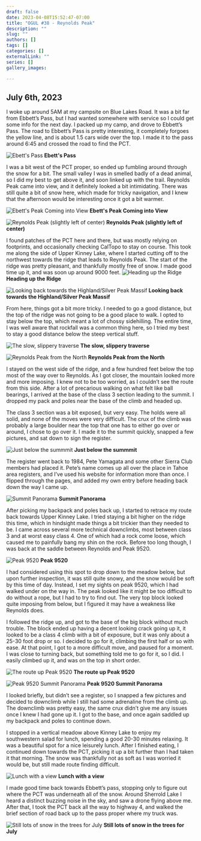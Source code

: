 ```yaml
---
draft: false
date: 2023-04-08T15:52:47-07:00
title: "OGUL #38 - Reynolds Peak"
description: ""
slug: ""
authors: []
tags: []
categories: []
externalLink: ""
series: []
gallery_images:

---
```

## July 6th, 2023

I woke up around 5AM at my campsite on Blue Lakes Road. It was a bit far from Ebbett’s Pass, but I had wanted somewhere with service so I could get some info for the next day. I packed up my camp, and drove to Ebbett’s Pass. The road to Ebbett’s Pass is pretty interesting, it completely forgoes the yellow line, and is about 1.5 cars wide over the top. I made it to the pass around 6:45 and crossed the road to find the PCT. 

![Ebett's Pass](https://s3.us-west-1.wasabisys.com/web-assets/reynolds-7-6-23/PXL_20230706_135906343.jpg?classes=shadow)
**Ebett's Pass**

I was a bit west of the PCT proper, so ended up fumbling around through the snow for a bit. The small valley I was in smelled badly of a dead animal, so I did my best to get above it, and soon linked up with the trail. Reynolds Peak came into view, and it definitely looked a bit intimidating. There was still quite a bit of snow here, which made for tricky navigation, and I knew that the afternoon would be interesting once it got a bit warmer. 

![Ebett's Peak Coming into View](https://s3.us-west-1.wasabisys.com/web-assets/reynolds-7-6-23/PXL_20230706_140624321.jpg?classes=shadow)
**Ebett's Peak Coming into View**

![Reynolds Peak (slightly left of center)](https://s3.us-west-1.wasabisys.com/web-assets/reynolds-7-6-23/PXL_20230706_141428532.jpg?classes=shadow)
**Reynolds Peak (slightly left of center)**

I found patches of the PCT here and there, but was mostly relying on footprints, and occasionally checking CalTopo to stay on course. This took me along the side of Upper Kinney Lake, where I started cutting off to the northwest towards the ridge that leads to Reynolds Peak. The start of the ridge was pretty pleasant, and thankfully mostly free of snow. I made good time up it, and was soon up around 9000 feet. 
![Heading up the Ridge](https://s3.us-west-1.wasabisys.com/web-assets/reynolds-7-6-23/PXL_20230706_152646056.jpg?classes=shadow)
**Heading up the Ridge**

![Looking back towards the Highland/Silver Peak Massif](https://s3.us-west-1.wasabisys.com/web-assets/reynolds-7-6-23/PXL_20230706_152738290.jpg?classes=shadow)
**Looking back towards the Highland/Silver Peak Massif**

From here, things got a bit more tricky. I needed to go a good distance, but the top of the ridge was not going to be a good place to walk. I opted to stay below the top, which meant a lot of chossy sidehilling. The entire time, I was well aware that rockfall was a common thing here, so I tried my best to stay a good distance below the steep vertical stuff.

![The slow, slippery traverse](https://s3.us-west-1.wasabisys.com/web-assets/reynolds-7-6-23/PXL_20230706_153835657.jpg?classes=shadow)
**The slow, slippery traverse**

![Reynolds Peak from the North](https://s3.us-west-1.wasabisys.com/web-assets/reynolds-7-6-23/PXL_20230706_165059444.jpg?classes=shadow)
**Reynolds Peak from the North**

I stayed on the west side of the ridge, and a few hundred feet below the top most of the way over to Reynolds. As I got closer, the mountain looked more and more imposing. I knew not to be too worried, as I couldn’t see the route from this side. After a lot of precarious walking on what felt like ball bearings, I arrived at the base of the class 3 section leading to the summit. I dropped my pack and poles near the base of the climb and headed up.

The class 3 section was a bit exposed, but very easy. The holds were all solid, and none of the moves were very difficult. The crux of the climb was probably a large boulder near the top that one has to either go over or around, I chose to go over it. I made it to the summit quickly, snapped a few pictures, and sat down to sign the register. 

![Just below the summmit](https://s3.us-west-1.wasabisys.com/web-assets/reynolds-7-6-23/PXL_20230706_170640776.jpg?classes=shadow)
**Just below the summmit**

The register went back to 1984, Pete Yamagata and some other Sierra Club members had placed it. Pete’s name comes up all over the place in Tahoe area registers, and I’ve used his website for information more than once.  I flipped through the pages, and added my own entry before heading back down the way I came up. 

![Summit Panorama](https://s3.us-west-1.wasabisys.com/web-assets/reynolds-7-6-23/PXL_20230706_170826954.PANO.jpg?classes=shadow)
**Summit Panorama**

After picking my backpack and poles back up, I started to retrace my route back towards Upper Kinney Lake. I tried staying a bit higher on the ridge this time, which in hindsight made things a bit trickier than they needed to be. I came across several more technical downclimbs, most between class 3 and at worst easy class 4. One of which had a rock come loose, which caused me to painfully bang my shin on the rock. Before too long though, I was back at the saddle between Reynolds and Peak 9520. 

![Peak 9520](https://s3.us-west-1.wasabisys.com/web-assets/reynolds-7-6-23/PXL_20230706_190124655.jpg?classes=shadow)
**Peak 9520**

I had considered using this spot to drop down to the meadow below, but upon further inspection, it was still quite snowy, and the snow would be soft by this time of day. Instead, I set my sights on peak 9520, which I had walked under on the way in. The peak looked like it might be too difficult to do without a rope, but I had to try to find out. The very top block looked quite imposing from below, but I figured it may have a weakness like Reynolds does. 

I followed the ridge up, and got to the base of the big block without much trouble. The block ended up having a decent looking crack going up it, it looked to be a class 4 climb with a bit of exposure, but it was only about a 25-30 foot drop or so. I decided to go for it, climbing the first half or so with ease. At that point, I got to a more difficult move, and paused for a moment. I was close to turning back, but something told me to go for it, so I did. I easily climbed up it, and was on the top in short order. 

![The route up Peak 9520](https://s3.us-west-1.wasabisys.com/web-assets/reynolds-7-6-23/PXL_20230706_191421475.jpg?classes=shadow)
**The route up Peak 9520**

![Peak 9520 Summit Panorama](https://s3.us-west-1.wasabisys.com/web-assets/reynolds-7-6-23/PXL_20230706_192010965.PANO.jpg?classes=shadow)
**Peak 9520 Summit Panorama**

I looked briefly, but didn’t see a register, so I snapped a few pictures and decided to downclimb while I still had some adrenaline from the climb up. The downclimb was pretty easy, the same crux didn’t give me any issues once I knew I had gone up it. I got to the base, and once again saddled up my backpack and poles to continue down.

I stopped in a vertical meadow above Kinney Lake to enjoy my southwestern salad for lunch, spending a good 20-30 minutes relaxing. It was a beautiful spot for a nice leisurely lunch. After I finished eating, I continued down towards the PCT, picking it up a bit further than I had taken it that morning. The snow was thankfully not as soft as I was worried it would be, but still made route finding difficult. 

![Lunch with a view](https://s3.us-west-1.wasabisys.com/web-assets/reynolds-7-6-23/PXL_20230706_195805649.jpg?classes=shadow)
**Lunch with a view**

I made good time back towards Ebbett’s pass, stopping only to figure out where the PCT was underneath all of the snow. Around Sherrold Lake I heard a distinct buzzing noise in the sky, and saw a drone flying above me. After that, I took the PCT back all the way to highway 4, and walked the brief section of road back up to the pass proper where my truck was. 

![Still lots of snow in the trees for July](https://s3.us-west-1.wasabisys.com/web-assets/reynolds-7-6-23/PXL_20230706_203632216.jpg?classes=shadow)
**Still lots of snow in the trees for July**
